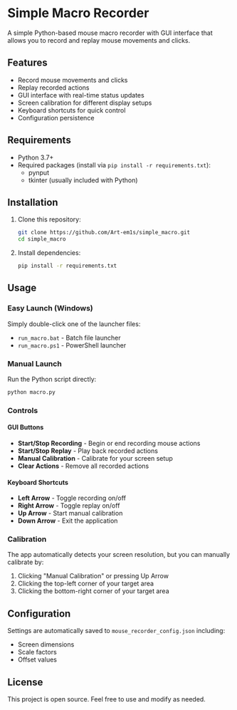 # Simple Macro Recorder

A simple Python-based mouse macro recorder with GUI interface that allows you to record and replay mouse movements and clicks.

## Features

- Record mouse movements and clicks
- Replay recorded actions
- GUI interface with real-time status updates
- Screen calibration for different display setups
- Keyboard shortcuts for quick control
- Configuration persistence

## Requirements

- Python 3.7+
- Required packages (install via `pip install -r requirements.txt`):
  - pynput
  - tkinter (usually included with Python)

## Installation

1. Clone this repository:
   ```bash
   git clone https://github.com/Art-em1s/simple_macro.git
   cd simple_macro
   ```

2. Install dependencies:
   ```bash
   pip install -r requirements.txt
   ```

## Usage

### Easy Launch (Windows)

Simply double-click one of the launcher files:
- `run_macro.bat` - Batch file launcher
- `run_macro.ps1` - PowerShell launcher

### Manual Launch

Run the Python script directly:
```bash
python macro.py
```

### Controls

#### GUI Buttons
- **Start/Stop Recording** - Begin or end recording mouse actions
- **Start/Stop Replay** - Play back recorded actions
- **Manual Calibration** - Calibrate for your screen setup
- **Clear Actions** - Remove all recorded actions

#### Keyboard Shortcuts
- **Left Arrow** - Toggle recording on/off
- **Right Arrow** - Toggle replay on/off
- **Up Arrow** - Start manual calibration
- **Down Arrow** - Exit the application

### Calibration

The app automatically detects your screen resolution, but you can manually calibrate by:
1. Clicking "Manual Calibration" or pressing Up Arrow
2. Clicking the top-left corner of your target area
3. Clicking the bottom-right corner of your target area

## Configuration

Settings are automatically saved to `mouse_recorder_config.json` including:
- Screen dimensions
- Scale factors
- Offset values

## License

This project is open source. Feel free to use and modify as needed.